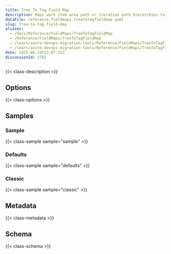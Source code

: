 ```yaml
---
title: Tree To Tag Field Map
description: Maps work item area path or iteration path hierarchies to tags, allowing tree structures to be represented as flat tag collections.
dataFile: reference.fieldmaps.treetotagfieldmap.yaml
slug: tree-to-tag-field-map
aliases:
  - /docs/Reference/FieldMaps/TreeToTagFieldMap
  - /Reference/FieldMaps/TreeToTagFieldMap
  - /learn/azure-devops-migration-tools/Reference/FieldMaps/TreeToTagFieldMap
  - /learn/azure-devops-migration-tools/Reference/FieldMaps/TreeToTagFieldMap/index.md
date: 2025-06-24T12:07:31Z
discussionId: 2782
---
```


{{< class-description >}}

## Options

{{< class-options >}}

## Samples

### Sample

{{< class-sample sample="sample" >}}

### Defaults

{{< class-sample sample="defaults" >}}

### Classic

{{< class-sample sample="classic" >}}

## Metadata

{{< class-metadata >}}

## Schema

{{< class-schema >}}
